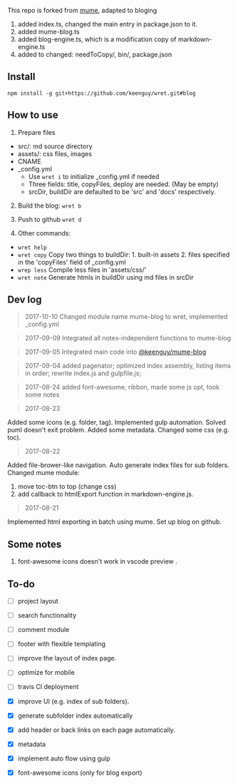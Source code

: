 This repo is forked from [mume](https://github.com/shd101wyy/mume), adapted to bloging 
1. added index.ts, changed the main entry in package.json to it.
1. added mume-blog.ts
2. added blog-engine.ts, which is a modification copy of markdown-engine.ts
3. added to changed: needToCopy/, bin/, package.json

## Install
`npm install -g git+https://github.com/keenguy/wret.git#blog`

## How to use
1. Prepare files
* src/: md source directory
* assets/: css files, images
* CNAME
* _config.yml
    * Use `wret i` to initialize _config.yml if needed
    * Three fields: title, copyFiles, deploy are needed. (May be empty)
    * srcDir, buildDir are defaulted to be 'src' and 'docs' respectively.

2. Build the blog: `wret b`

3. Push to github `wret d`

4. Other commands:
* `wret help`
* `wret copy`   Copy two things to buildDir: 1. built-in assets  2. files specified in the 'copyFiles' field of _config.yml
* `wrep less`   Compile less files in 'assets/css/'
* `wret note`   Generate htmls in buildDir using md files in srcDir

## Dev log
>2017-10-10
Changed module name mume-blog to wret, implemented _config.yml

>2017-09-09
Integrated all notes-independent functions to mume-blog

>2017-09-05
Integrated main code into [@keenguy/mume-blog](https://github.com/keenguy/mume-blog)

>2017-09-04
added pagenator; optimized index assembly, listing items in order; rewrite index.js and gulpfile.js;

>2017-08-24
added font-awesome, ribbon, made some js opt, took some notes

>2017-08-23

Added some icons (e.g. folder, tag). Implemented gulp automation. Solved puml doesn't exit problem. Added some metadata. Changed some css (e.g. toc).

>2017-08-22

Added file-brower-like navigation. Auto generate index files for sub folders. 
Changed mume module: 
1. move toc-btn to top (change css)   
2. add callback to htmlExport function in markdown-engine.js.
>2017-08-21

Implemented html exporting in batch using mume. Set up blog on github.

## Some notes

1. font-awesome icons doesn't work in vscode preview .


## To-do
- [ ] project layout
- [ ] search functionality
- [ ] comment module
- [ ] footer with flexible templating
- [ ] improve the layout of index page.
- [ ] optimize for mobile
- [ ] travis CI deployment
- [x] improve UI (e.g. index of sub folders).
- [x] generate subfolder index automatically
- [x] add header or back links on each page automatically.
- [x] metadata
- [x] implement auto flow using gulp
- [x] font-awesome icons (only for blog export)

